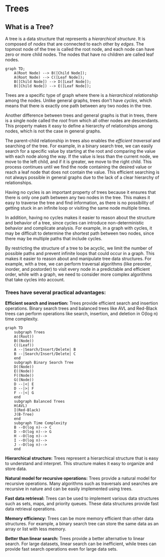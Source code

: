 # Trees

## What is a Tree?

 A tree is a data structure that represents a *hierarchical structure*. 
 It is composed of *nodes* that are connected to each other by *edges*. 
 The topmost node of the tree is called the root node, and each node can have zero or more child nodes. 
 The nodes that have no children are called leaf nodes.
 
 
```mermaid
graph TD;
    A(Root Node) --> B([Child Node]);
    A(Root Node) --> C([Leaf Node]);
    B([Child Node]) --> D([Leaf Node]);
    B([Child Node]) --> E([Leaf Node]);
```


 Trees are a specific type of graph where there is a *hierarchical relationship* among the nodes. 
 Unlike general graphs, trees don't have *cycles*, which means that there is exactly one path between 
 any two nodes in the tree. 

 Another difference between trees and general graphs is that in trees, there is a single node called the *root* from 
 which all other nodes are descendants. This property makes it easy to define a hierarchy of relationships among nodes, 
 which is not the case in general graphs.

 The parent-child relationship in trees also enables the *efficient traversal* and searching of the tree. For example, in a 
 binary search tree, we can easily search for a specific value by starting at the root and comparing the value with each 
 node along the way. If the value is less than the current node, we move to the left child, and if it is greater, 
 we move to the right child. This process continues until we find the node containing the desired value or reach a leaf node 
 that does not contain the value. This efficient searching is not always possible in general graphs due to the lack of a clear 
 hierarchy of relationships.

 Having no cycles is an important property of trees because it ensures that there is only one path between any two nodes in the tree. 
 This makes it easy to traverse the tree and find information, as there is no possibility of getting stuck in an infinite loop or visiting 
 the same node multiple times.

 In addition, having no cycles makes it easier to reason about the structure and behavior of a tree, since cycles can introduce non-deterministic 
 behavior and complicate analysis. For example, in a graph with cycles, it may be difficult to determine the shortest path between two nodes, 
 since there may be multiple paths that include cycles.

 By restricting the structure of a tree to be acyclic, we limit the number of possible paths and prevent infinite loops that could occur in a graph.
 This makes it easier to reason about and manipulate tree data structures. For example, with a tree, we can perform traversal algorithms 
 (like preorder, inorder, and postorder) to visit every node in a predictable and efficient order, while with a graph, we need to consider 
 more complex algorithms that take cycles into account.


### Trees have several practical advantages:

**Efficient search and insertion:** Trees provide efficient search and insertion operations. 
 Binary search trees and balanced trees like AVL and Red-Black trees can perform operations 
 like search, insertion, and deletion in O(log n) time complexity.

```mermaid
graph TD
    subgraph Trees
    A((Root))
    B((Node))
    C((Leaf))
    A --|Search/Insert/Delete| B
    B --|Search/Insert/Delete| C
    end
    subgraph Binary Search Tree
    D((Node))
    E((Node))
    F((Node))
    G((Node))
    D --|<| E
    D --|>| F
    F --|<| G
    end
    subgraph Balanced Trees
    H(AVL)
    I(Red-Black)
    J(B-Tree)
    end
    subgraph Time Complexity
    B --O(log n)--> C
    D --O(log n)--> G
    H --O(log n)--> 
    I --O(log n)--> 
    J --O(log n)--> 
    end
```

**Hierarchical structure:** Trees represent a hierarchical structure that is easy to understand 
and interpret. This structure makes it easy to organize and store data.

**Natural model for recursive operations:** Trees provide a natural model for recursive operations.
 Many algorithms such as traversals and searches are recursive in nature and can be easily implemented using trees.

**Fast data retrieval:** Trees can be used to implement various data structures such as sets, maps, 
 and priority queues. These data structures provide fast data retrieval operations.

**Memory efficiency:** Trees can be more memory efficient than other data structures. 
 For example, a binary search tree can store the same data as an array or list with less memory.

**Better than linear search:** Trees provide a better alternative to linear search. For large datasets, 
 linear search can be inefficient, while trees can provide fast search operations even for large data sets.
 
 
